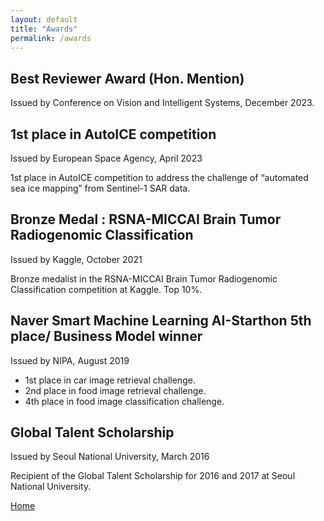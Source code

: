 ```yaml
---
layout: default
title: "Awards"
permalink: /awards
---
```


## Best Reviewer Award (Hon. Mention)

Issued by Conference on Vision and Intelligent Systems, December 2023.


## 1st place in AutoICE competition

Issued by European Space Agency, April 2023

1st place in AutoICE competition to address the challenge of “automated sea ice mapping” from Sentinel-1 SAR data.


## Bronze Medal : RSNA-MICCAI Brain Tumor Radiogenomic Classification

Issued by Kaggle, October 2021

Bronze medalist in the RSNA-MICCAI Brain Tumor Radiogenomic Classification competition at Kaggle. Top 10%.

## Naver Smart Machine Learning AI-Starthon 5th place/ Business Model winner

Issued by NIPA, August 2019

- 1st place in car image retrieval challenge.
- 2nd place in food image retrieval challenge.
- 4th place in food image classification challenge.

## Global Talent Scholarship

Issued by Seoul National University, March 2016

Recipient of the Global Talent Scholarship for 2016 and 2017 at Seoul National University.


[Home](./)
